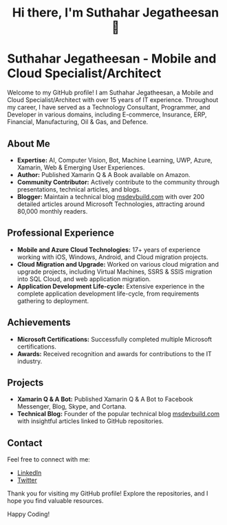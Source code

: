 <h1 align="center">Hi there, I'm Suthahar Jegatheesan 👋</h1>


# Suthahar Jegatheesan - Mobile and Cloud Specialist/Architect

Welcome to my GitHub profile! I am Suthahar Jegatheesan, a Mobile and Cloud Specialist/Architect with over 15 years of IT experience. Throughout my career, I have served as a Technology Consultant, Programmer, and Developer in various domains, including E-commerce, Insurance, ERP, Financial, Manufacturing, Oil & Gas, and Defence.

## About Me

- **Expertise:** AI, Computer Vision, Bot, Machine Learning, UWP, Azure, Xamarin, Web & Emerging User Experiences.
- **Author:** Published Xamarin Q & A Book available on Amazon.
- **Community Contributor:** Actively contribute to the community through presentations, technical articles, and blogs.
- **Blogger:** Maintain a technical blog [msdevbuild.com](https://www.msdevbuild.com) with over 200 detailed articles around Microsoft Technologies, attracting around 80,000 monthly readers.

## Professional Experience

- **Mobile and Azure Cloud Technologies:** 17+ years of experience working with iOS, Windows, Android, and Cloud migration projects.
- **Cloud Migration and Upgrade:** Worked on various cloud migration and upgrade projects, including Virtual Machines, SSRS & SSIS migration into SQL Cloud, and web application migration.
- **Application Development Life-cycle:** Extensive experience in the complete application development life-cycle, from requirements gathering to deployment.

## Achievements

- **Microsoft Certifications:** Successfully completed multiple Microsoft certifications.
- **Awards:** Received recognition and awards for contributions to the IT industry.

## Projects

- **Xamarin Q & A Bot:** Published Xamarin Q & A Bot to Facebook Messenger, Blog, Skype, and Cortana.
- **Technical Blog:** Founder of the popular technical blog [msdevbuild.com](https://www.msdevbuild.com) with insightful articles linked to GitHub repositories.

## Contact

Feel free to connect with me:

- [LinkedIn](https://www.linkedin.com/in/suthaharj/)
- [Twitter](https://twitter.com/suthaharj)

Thank you for visiting my GitHub profile! Explore the repositories, and I hope you find valuable resources.

Happy Coding!
